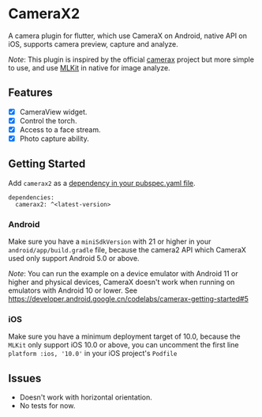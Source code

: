 # CameraX2

A camera plugin for flutter, which use CameraX on Android, native API on iOS, supports camera preview, capture and analyze.

*Note*: This plugin is inspired by the official [camerax](https://pub.dev/packages/camerax) project but more simple to use, and use [MLKit](https://developers.google.cn/ml-kit) in native for image analyze.

## Features

- [x] CameraView widget.
- [x] Control the torch.
- [x] Access to a face stream.
- [x] Photo capture ability.

## Getting Started

Add `camerax2` as a [dependency in your pubspec.yaml file](https://flutter.dev/using-packages/).

```
dependencies:
  camerax2: ^<latest-version>
```

### Android

Make sure you have a `miniSdkVersion` with 21 or higher in your `android/app/build.gradle` file, because the camera2 API which CameraX used only support Android 5.0 or above.

*Note*: You can run the example on a device emulator with Android 11 or higher and physical devices, CameraX doesn't work when running on emulators with Android 10 or lower. See https://developer.android.google.cn/codelabs/camerax-getting-started#5

### iOS

Make sure you have a minimum deployment target of 10.0, because the `MLKit` only support iOS 10.0 or above, you can uncomment the first line `platform :ios, '10.0'` in your iOS project's `Podfile`

## Issues

- Doesn't work with horizontal orientation.
- No tests for now.
